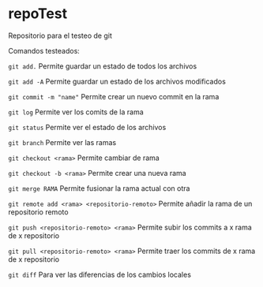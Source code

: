# repoTest

Repositorio para el testeo de git

Comandos testeados:

`git add.` Permite guardar un estado de todos los archivos

`git add -A` Permite guardar un estado de los archivos modificados

`git commit -m "name"` Permite crear un nuevo commit en la rama

`git log` Permite ver los comits de la rama

`git status` Permite ver el estado de los archivos

`git branch` Permite ver las ramas

`git checkout <rama>` Permite cambiar de rama

`git checkout -b <rama>` Permite crear una nueva rama

`git merge RAMA` Permite fusionar la rama actual con otra

`git remote add <rama> <repositorio-remoto>` Permite añadir la rama de un repositorio remoto

`git push <repositorio-remoto> <rama>` Permite subir los commits a x rama de x repositorio

`git pull <repositorio-remoto> <rama>` Permite traer los commits de x rama de x repositorio

`git diff` Para ver las diferencias de los cambios locales
